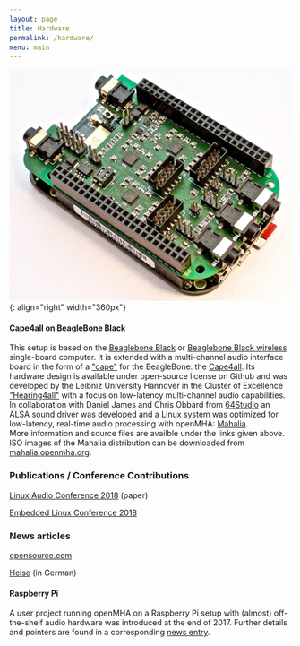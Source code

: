 ```yaml
---
layout: page
title: Hardware
permalink: /hardware/
menu: main
---
```


![Cape4all on BeagleBone Black wireless](/images/BBBw_Cape4all.jpg "Cape4all on BeagleBone Black wireless. Photo: Hendrik Kayser"){: align="right" width="360px"}

#### Cape4all on BeagleBone Black  

This setup is based on the [Beaglebone Black](https://beagleboard.org/black) or [Beaglebone Black wireless](https://beagleboard.org/black-wireless) single-board computer.
It is extended with a multi-channel audio interface board in the form of a ["cape"](https://elinux.org/Beagleboard:BeagleBone_Capes) for the BeagleBone: the [Cape4all](https://github.com/HoerTech-gGmbH/Cape4all).
Its hardware design is available under open-source license on Github and was developed by the Leibniz University Hannover in the Cluster of Excellence ["Hearing4all"](http://hearing4all.eu/) with a focus on low-latency multi-channel audio capabilities.
In collaboration with Daniel James and Chris Obbard from [64Studio](https://64studio.com/) an ALSA sound driver was developed and a Linux system was optimized for low-latency, real-time audio processing with openMHA: [Mahalia](https://github.com/64studio/mahalia-utils).     
More information and source files are availble under the links given above.
ISO images of the Mahalia distribution can be downloaded from [mahalia.openmha.org](http://mahalia.openmha.org/).



### Publications / Conference Contributions
[Linux Audio Conference 2018](/docs/LAC2018cape4all.pdf) (paper)

[Embedded Linux Conference 2018](https://osseu18.sched.com/event/FwHJ/preemptrt-isnt-just-for-lasers-the-perfect-match-for-hearing-aid-research-christopher-obbard-daniel-james-64-studio-ltd)

### News articles

[opensource.com](https://opensource.com/article/18/7/open-hearing-aid-platform)

[Heise](https://www.heise.de/make/meldung/Cape4all-Hoergeraete-sollen-von-Open-Hardware-profitieren-4108799.html) (in German)


#### Raspberry Pi

A user project running openMHA on a Raspberry Pi setup with (almost) off-the-shelf audio hardware was introduced at the end of 2017. Further details and pointers are found in a corresponding [news entry](/userproject/2017/12/21/openMHA-on-raspberry-pi.html).